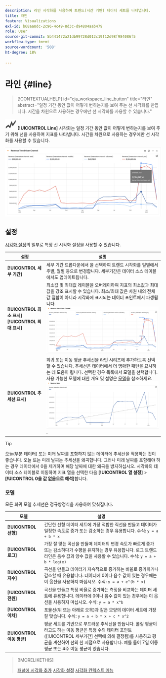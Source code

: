```yaml
---
description: 라인 시각화를 사용하여 트렌드(시간 기반) 데이터 세트를 나타냅니다.
title: 라인
feature: Visualizations
exl-id: b68aa8dc-2c96-4c49-8d3c-d94804aab479
role: User
source-git-commit: 5b441472a21db99728d012c19f12d98f984086f5
workflow-type: tm+mt
source-wordcount: '508'
ht-degree: 18%

---
```


# 라인 {#line}

<!-- markdownlint-disable MD034 -->

>[!CONTEXTUALHELP]
>id="cja_workspace_line_button"
>title="라인"
>abstract="일정 기간 동안 값이 어떻게 변하는지를 보여 주는 선 시각화를 만듭니다. 시간을 차원으로 사용하는 경우에만 선 시각화를 사용할 수 있습니다."

<!-- markdownlint-enable MD034 -->


![GraphTrend](/help/assets/icons/GraphTrend.svg) **[!UICONTROL Line]** 시각화는 일정 기간 동안 값이 어떻게 변하는지를 보여 주기 위해 선을 사용하여 지표를 나타냅니다. 시간을 차원으로 사용하는 경우에만 선 시각화를 사용할 수 있습니다.

<!--
>[!NOTE]
>
>The Line visualization soon feature [intelligent captions](/help/analysis-workspace/visualizations/intelligent-captions.md).

The Line visualization represents metrics using a line to show how values change over a period of time. A line chart can be used only when time is used as a dimension.
-->

![라인 시각화](assets/line-viz.png)


## 설정

[시각화 설정](freeform-analysis-visualizations.md#settings)의 일부로 특정 선 시각화 설정을 사용할 수 있습니다.

| 설정 | 설명 |
|---|---|
| **[!UICONTROL 세부 기간]** | 세부 기간 드롭다운에서 을 선택하여 트렌드 시각화를 일별에서 주별, 월별 등으로 변경합니다. 세부기간은 데이터 소스 테이블에서도 업데이트됩니다. |
| **[!UICONTROL 최소 표시]** <br/>**[!UICONTROL 최대 표시&#x200B;]** | 최소값 및 최대값 레이블을 오버레이하여 지표의 최소값과 최대값을 강조 표시할 수 있습니다. 최소/최대 값은 차원 내의 전체 값 집합이 아니라 시각화에 표시되는 데이터 포인트에서 파생됩니다.<br/>![최소값 및 최대값 레이블이 있는 오버레이입니다.](assets/min-max-labels.png) |
| **[!UICONTROL 추세선 표시]** | 회귀 또는 이동 평균 추세선을 라인 시리즈에 추가하도록 선택할 수 있습니다. 추세선은 데이터에서 더 명확한 패턴을 묘사하는 데 도움이 됩니다. 선택한 경우 목록에서 모델을 선택합니다. 사용 가능한 모델에 대한 개요 및 설명은 [모델](#models)을 참조하세요.<br/>![선형 추세선](assets/show-linear-trendline.png). |

>[!TIP]
>
>오늘(부분 데이터) 또는 미래 날짜를 포함하지 않는 데이터에 추세선을 적용하는 것이 좋습니다. 오늘 또는 미래 날짜는 추세선을 왜곡합니다. 그러나 미래 날짜를 포함해야 하는 경우 데이터에서 0을 제거하여 해당 날짜에 대한 왜곡을 방지하십시오. 시각화의 데이터 소스 테이블로 이동하여 지표 열을 선택한 다음 **[!UICONTROL 열 설정]** > **[!UICONTROL 0을 값 없음으로 해석]**&#x200B;합니다.



### 모델

모든 회귀 모델 추세선은 정규방정식을 사용하여 맞춰집니다.

| 모델 | 설명 |
| --- | --- |
| **[!UICONTROL 선형]** | 간단한 선형 데이터 세트에 가장 적합한 직선을 만들고 데이터가 일정한 속도로 증가 또는 감소하는 경우 유용합니다. 수식: `y = a + b * x` |
| **[!UICONTROL 로그]** | 가장 잘 맞는 곡선을 만들며 데이터의 변경 속도가 빠르게 증가 또는 감소하다가 수평을 유지하는 경우 유용합니다. 로그 트렌드 라인은 음수 값과 양수 값을 사용할 수 있습니다. 수식: `y = a + b * log(x)` |
| **[!UICONTROL 지수]** | 곡선을 만들고 데이터가 지속적으로 증가하는 비율로 증가하거나 감소할 때 유용합니다. 데이터에 0이나 음수 값이 있는 경우에는 이 옵션을 사용하지 마십시오. 수식: `y = a + e^(b * x)` |
| **[!UICONTROL 전원]** | 곡선을 만들고 특정 비율로 증가하는 측정을 비교하는 데이터 세트에 유용합니다. 데이터에 0이나 음수 값이 있는 경우에는 이 옵션을 사용하지 마십시오. 수식: `y = a * x^b` |
| **[!UICONTROL 이차]** | 포물선(위 또는 아래로 오목)과 같은 모양의 데이터 세트에 가장 잘 맞습니다. 수식: `y = a + b * x + c * x^2` |
| **[!UICONTROL 이동 평균]** | 평균 세트를 기반으로 부드러운 추세선을 만듭니다. 롤링 평균이라고도 하는 이동 평균은 특정 수의 데이터 포인트([!UICONTROL 세부기간] 선택에 의해 결정됨)를 사용하고 평균을 계산하여 선의 한 지점으로 사용합니다. 예를 들어 7일 이동 평균 또는 4주 이동 평균이 있습니다. |

>[!MORELIKETHIS]
>
>[패널에 시각화 추가](/help/analysis-workspace/visualizations/freeform-analysis-visualizations.md#add-visualizations-to-a-panel)
>[시각화 설정](/help/analysis-workspace/visualizations/freeform-analysis-visualizations.md#settings)
>[시각화 컨텍스트 메뉴](/help/analysis-workspace/visualizations/freeform-analysis-visualizations.md#context-menu)
>

